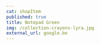 ```yaml
---
cat: shopItem
published: true
title: Notepad Green
img: /collection-crayons-lyra.jpg
external_url: google.be
---
```


